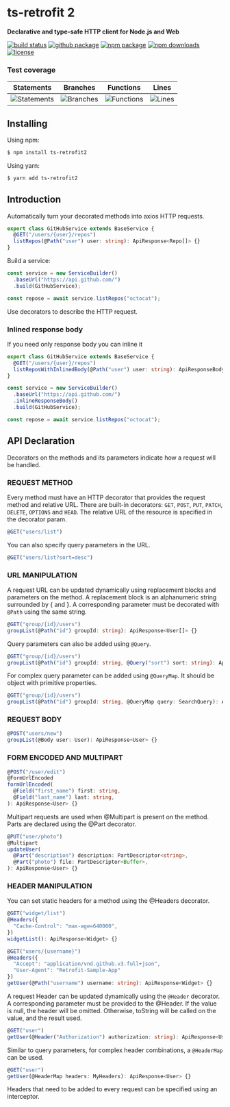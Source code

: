 <h1>ts-retrofit 2</h1>

<p>
    <strong>Declarative and type-safe HTTP client for Node.js and Web</strong>
</p>

<p>
    <a href="https://travis-ci.com/npwork/ts-retrofit2"><img alt="build status" src="https://travis-ci.com/npwork/ts-retrofit2.svg?branch=master"></a>
    <a href="./package.json"><img alt="github package" src="https://img.shields.io/github/package-json/v/npwork/ts-retrofit2"></a>
    <a href="https://www.npmjs.com/package/ts-retrofit2"><img alt="npm package" src="https://img.shields.io/npm/v/ts-retrofit2"></a>
    <a href="https://www.npmjs.com/package/retroxios"><img alt="npm downloads" src="https://img.shields.io/npm/dt/ts-retrofit2"></a>
    <a href="./LICENSE.txt"><img alt="license" src="https://img.shields.io/github/license/tnychn/retroxios"></a>
</p>

### Test coverage

| Statements                  | Branches                | Functions                 | Lines                |
| --------------------------- | ----------------------- | ------------------------- | -------------------- |
| ![Statements](https://img.shields.io/badge/Coverage-98.87%25-brightgreen.svg) | ![Branches](https://img.shields.io/badge/Coverage-94.44%25-brightgreen.svg) | ![Functions](https://img.shields.io/badge/Coverage-98.6%25-brightgreen.svg) | ![Lines](https://img.shields.io/badge/Coverage-99.56%25-brightgreen.svg)    |



## Installing

Using npm:

```bash
$ npm install ts-retrofit2
```

Using yarn:

```bash
$ yarn add ts-retrofit2
```

## Introduction
Automatically turn your decorated methods into axios HTTP requests.

```typescript
export class GitHubService extends BaseService {
  @GET("/users/{user}/repos")
  listRepos(@Path("user") user: string): ApiResponse<Repo[]> {}
}
```

Build a service:

```typescript
const service = new ServiceBuilder()
  .baseUrl("https://api.github.com/")
  .build(GitHubService);

const repose = await service.listRepos("octocat");
```

Use decorators to describe the HTTP request.

### Inlined response body
If you need only response body you can inline it
```typescript
export class GitHubService extends BaseService {
  @GET("/users/{user}/repos")
  listReposWithInlinedBody(@Path("user") user: string): ApiResponseBody<Repo[]> {}
}
```

```typescript
const service = new ServiceBuilder()
  .baseUrl("https://api.github.com/")
  .inlineResponseBody()
  .build(GitHubService);

const repose = await service.listRepos("octocat");
```

## API Declaration
Decorators on the methods and its parameters indicate how a request will be handled.

### REQUEST METHOD
Every method must have an HTTP decorator that provides the request method and relative URL. There are built-in decorators: `GET`, `POST`, `PUT`, `PATCH`, `DELETE`, `OPTIONS` and `HEAD`. The relative URL of the resource is specified in the decorator param.

```typescript
@GET("users/list")
```
You can also specify query parameters in the URL.
```typescript
@GET("users/list?sort=desc")
```
### URL MANIPULATION
A request URL can be updated dynamically using replacement blocks and parameters on the method. A replacement block is an alphanumeric string surrounded by { and }. A corresponding parameter must be decorated with `@Path` using the same string.
```typescript
@GET("group/{id}/users")
groupList(@Path("id") groupId: string): ApiResponse<User[]> {}
```

Query parameters can also be added using `@Query`.

```typescript
@GET("group/{id}/users")
groupList(@Path("id") groupId: string, @Query("sort") sort: string): ApiResponse<User[]> {}
```

For complex query parameter can be added using `@QueryMap`. It should be object with primitive properties.

```typescript
@GET("group/{id}/users")
groupList(@Path("id") groupId: string, @QueryMap query: SearchQuery): ApiResponse<User[]> {}
```

### REQUEST BODY
```typescript
@POST("users/new")
groupList(@Body user: User): ApiResponse<User> {}
```

### FORM ENCODED AND MULTIPART
```typescript
@POST("/user/edit")
@FormUrlEncoded
formUrlEncoded(
  @Field("first_name") first: string,
  @Field("last_name") last: string,
): ApiResponse<User> {}
```

Multipart requests are used when @Multipart is present on the method. Parts are declared using the @Part decorator.
```typescript
@PUT("user/photo")
@Multipart
updateUser(
  @Part("description") description: PartDescriptor<string>,
  @Part("photo") file: PartDescriptor<Buffer>,
): ApiResponse<User> {}
```

### HEADER MANIPULATION
You can set static headers for a method using the @Headers decorator.

```typescript
@GET("widget/list")
@Headers({
  "Cache-Control": "max-age=640000",
})
widgetList(): ApiResponse<Widget> {}
```
```typescript
@GET("users/{username}")
@Headers({
  "Accept": "application/vnd.github.v3.full+json",
  "User-Agent": "Retrofit-Sample-App"
})
getUser(@Path("username") username: string): ApiResponse<Widget> {}
```

A request Header can be updated dynamically using the `@Header` decorator. A corresponding parameter must be provided to the @Header. If the value is null, the header will be omitted. Otherwise, toString will be called on the value, and the result used.

```typescript
@GET("user")
getUser(@Header("Authorization") authorization: string): ApiResponse<User> {}
```
Similar to query parameters, for complex header combinations, a `@HeaderMap` can be used.

```typescript
@GET("user")
getUser(@HeaderMap headers: MyHeaders): ApiResponse<User> {}
```
Headers that need to be added to every request can be specified using an interceptor.

